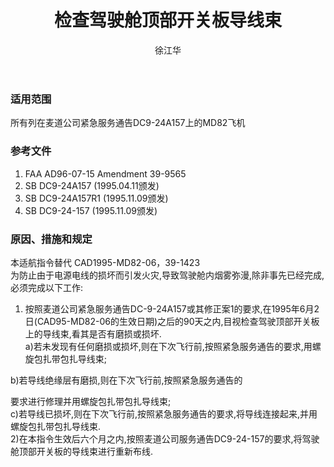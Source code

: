 ﻿---
amendno: 39-1630  
cadno: CAD1996-MD82-05  
title: 检查驾驶舱顶部开关板导线束  
publishdate: 1996-05-15  
effdate: 1996-05-15  
acmodels: ["MD82"]  
tags: []  
engs: []  
pns: []  
mfrs: ["MD"]  
admins: 东北管理局  
author: 徐江华  
---
  
### 适用范围  
所有列在麦道公司紧急服务通告DC9-24A157上的MD82飞机  
  
<!--more-->  
### 参考文件  
  1) FAA AD96-07-15 Amendment 39-9565  
2) SB DC9-24A157 (1995.04.11颁发)  
3) SB DC9-24A157R1 (1995.11.09颁发)  
4) SB DC9-24-157 (1995.11.09颁发)  
  
### 原因、措施和规定  

  本适航指令替代 CAD1995-MD82-06，39-1423  
为防止由于电源电线的损坏而引发火灾,导致驾驶舱内烟雾弥漫,除非事先已经完成,必须完成以下工作:  
  1) 按照麦道公司紧急服务通告DC-9-24A157或其修正案1的要求,在1995年6月2日(CAD95-MD82-06的生效日期)之后的90天之内,目视检查驾驶顶部开关板上的导线束,看其是否有磨损或损坏.  
  a)若未发现有任何磨损或损坏,则在下次飞行前,按照紧急服务通告的要求,用螺旋包扎带包扎导线束;  
  
  b)若导线绝缘层有磨损,则在下次飞行前,按照紧急服务通告的  
  
要求进行修理并用螺旋包扎带包扎导线束;  
  c)若导线已损坏,则在下次飞行前,按照紧急服务通告的要求,将导线连接起来,并用螺旋包扎带包扎导线束.  
2)在本指令生效后六个月之内,按照麦道公司服务通告DC9-24-157的要求,将驾驶舱顶部开关板的导线束进行重新布线.  
  
